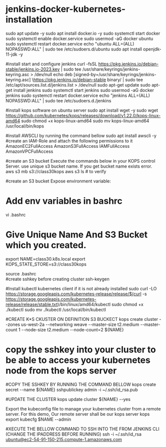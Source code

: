 # jenkins-docker-kubernetes-installation
sudo apt update -y
sudo apt install docker.io -y 
sudo systemctl start docker
sudo systemctl enable docker.service
sudo usermod -aG docker ubuntu
sudo systemctl restart docker.service
echo "ubuntu  ALL=(ALL) NOPASSWD:ALL" | sudo tee /etc/sudoers.d/ubuntu
sudo apt install openjdk-11-jdk -y

#install start and configure jenkins
curl -fsSL https://pkg.jenkins.io/debian-stable/jenkins.io-2023.key | sudo tee /usr/share/keyrings/jenkins-keyring.asc > /dev/null
  echo deb [signed-by=/usr/share/keyrings/jenkins-keyring.asc] \https://pkg.jenkins.io/debian-stable binary/ | sudo tee /etc/apt/sources.list.d/jenkins.list > /dev/null
sudo apt-get update
sudo apt-get install jenkins
sudo systemctl start jenkins
sudo usermod -aG docker jenkins
sudo systemctl restart docker.service
echo "jenkins  ALL=(ALL) NOPASSWD:ALL" | sudo tee /etc/sudoers.d./jenkins

#install kops software on ubuntu server
sudo apt install wget -y
sudo wget https://github.com/kubernetes/kops/releases/download/v1.22.0/kops-linux-amd64
sudo chmod +x kops-linux-amd64
sudo mv kops-linux-amd64 /usr/local/bin/kops

#install AWSCLI by running the command bellow
sudo apt install awscli -y
#create an IAM-Role and attach the following permissions to it 
AmazonEC2FullAccess 
AmazonS3FullAccess
IAMFullAccess 
AmazonVPCFullAccess

 #create an S3 bucket
Execute the commands below in your KOPS control Server. use unique s3 bucket name. If you get bucket name exists error.
aws s3 mb s3://class30kops
aws s3 ls # to verify

#create an S3 bucket
Expose environment variable:
# Add env variables in bashrc

   vi .bashrc
# Give Unique Name And S3 Bucket which you created.
export NAME=class30.k8s.local
export KOPS_STATE_STORE=s3://class30kops

  source .bashrc  
#create sshkey before creating cluster
ssh-keygen


 #Install kubectl kubernetes client if it is not already installed
sudo curl -LO https://storage.googleapis.com/kubernetes-release/release/$(curl -s https://storage.googleapis.com/kubernetes-release/release/stable.txt)/bin/linux/amd64/kubectl
 sudo chmod +x ./kubectl
 sudo mv ./kubectl /usr/local/bin/kubectl

#CREATE K*S CKUSTER ON DEFINITION S3 BUCKECT
kops create cluster --zones us-west-2a --networking weave --master-size t2.medium --master-count 1 --node-size t2.medium --node-count=2 ${NAME}
# copy the sshkey into your cluster to be able to access your kubernetes node from the kops server

#COPY THE SSHKEY BY RUNNING THE COMMAND BELLOW
kops create secret --name ${NAME} sshpublickey admin -i ~/.ssh/id_rsa.pub

#UPDATE THE CLUSTER
kops update cluster ${NAME} --yes

 Export the kubeconfig file to manage your kubernetes cluster from a remote server. For this demo, Our remote server shall be our kops server 
 kops export kubecfg $NAME --admin

#XECUTE THE BELLOW COMMAND TO SSH INTO THE FROM JENKINS CLI (CHANGE THE IPADDRESS BEFORE RUNNING) 
 ssh -i ~/.ssh/id_rsa ubuntu@ec2-54-91-150-215.compute-1.amazonaws.com 
